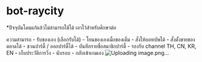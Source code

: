 # bot-raycity

 *ปัจจุบันโดนแก้แล้วไม่สามารถใช้ได้ เอาไว้สำหรับศึกษาต่อ
 
ความสามารถ
    - รับของเอง (เลือกรับได้)
    - โยนของเองเมื่อของเต็ม
    - สั่งให้บอทบัพได้
    - สั่งตั้งขายของตลาดได้
    - ชวนปาร์ตี้ / ออกปาร์ตี้ได้
    - บันทึกรายชื่อสมาชิกปาร์ตี้
    - รองรับ channel TH, CN, KR, EN
    - เก็บประวัติการวิ่ง
    - นับรอบ
    - กลับเข้าเกมเอง
![Uploading image.png…]()
